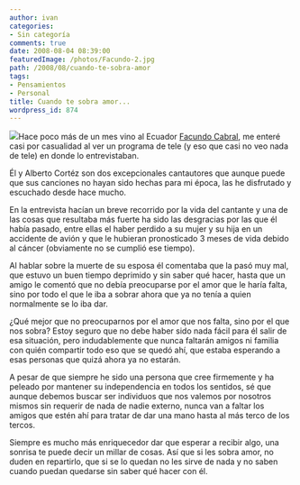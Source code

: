 ```yaml
---
author: ivan
categories:
- Sin categoría
comments: true
date: 2008-08-04 08:39:00
featuredImage: /photos/Facundo-2.jpg
path: /2008/08/cuando-te-sobra-amor
tags:
- Pensamientos
- Personal
title: Cuando te sobra amor...
wordpress_id: 874
---
```


[![](/photos/Facundo-2.jpg)](https://4.bp.blogspot.com/_T2UWuNJg3dQ/SJaKVpnVuVI/AAAAAAAAAiI/aNUlCKwdXrE/s1600-h/Facundo+2.jpg)Hace poco más de un mes vino al Ecuador [Facundo Cabral](https://es.wikipedia.org/wiki/Facundo_Cabral), me enteré casi por casualidad al ver un programa de tele (y eso que casi no veo nada de tele) en donde lo entrevistaban.

Él y Alberto Cortéz son dos excepcionales cantautores que aunque puede que sus canciones no hayan sido hechas para mi época, las he disfrutado y escuchado desde hace mucho.

En la entrevista hacían un breve recorrido por la vida del cantante y una de las cosas que resultaba más fuerte ha sido las desgracias por las que él había pasado, entre ellas el haber perdido a su mujer y su hija en un accidente de avión y que le hubieran pronosticado 3 meses de vida debido al cáncer (obviamente no se cumplió ese tiempo).

Al hablar sobre la muerte de su esposa él comentaba que la pasó muy mal, que estuvo un buen tiempo deprimido y sin saber qué hacer, hasta que un amigo le comentó que no debía preocuparse por el amor que le haría falta, sino por todo el que le iba a sobrar ahora que ya no tenía a quien normalmente se lo iba dar.

¿Qué mejor que no preocuparnos por el amor que nos falta, sino por el que nos sobra? Estoy seguro que no debe haber sido nada fácil para él salir de esa situación, pero indudablemente que nunca faltarán amigos ni familia con quién compartir todo eso que se quedó ahí, que estaba esperando a esas personas que quizá ahora ya no estarán.

A pesar de que siempre he sido una persona que cree firmemente y ha peleado por mantener su independencia en todos los sentidos, sé que aunque debemos buscar ser individuos que nos valemos por nosotros mismos sin requerir de nada de nadie externo, nunca van a faltar los amigos que estén ahí para tratar de dar una mano hasta al más terco de los tercos.

Siempre es mucho más enriquecedor dar que esperar a recibir algo, una sonrisa te puede decir un millar de cosas. Así que si les sobra amor, no duden en repartirlo, que si se lo quedan no les sirve de nada y no saben cuando puedan quedarse sin saber qué hacer con él.